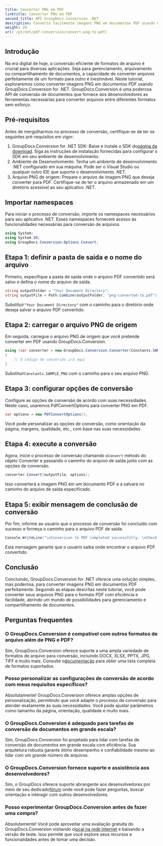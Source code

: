 ```yaml
---
title: Converter PNG em PDF
linktitle: Converter PNG em PDF
second_title: API GroupDocs.Conversion .NET
description: Converta facilmente imagens PNG em documentos PDF usando GroupDocs.Conversion for .NET. Etapas simples para conversão perfeita de formato de arquivo.
weight: 20
url: /pt/net/pdf-conversion/convert-png-to-pdf/
---
```

## Introdução
Na era digital de hoje, a conversão eficiente de formatos de arquivo é crucial para diversas aplicações. Seja para gerenciamento, arquivamento ou compartilhamento de documentos, a capacidade de converter arquivos perfeitamente de um formato para outro é inestimável. Neste tutorial, exploraremos como converter imagens PNG em documentos PDF usando GroupDocs.Conversion for .NET. GroupDocs.Conversion é uma poderosa API de conversão de documentos que fornece aos desenvolvedores as ferramentas necessárias para converter arquivos entre diferentes formatos sem esforço.
## Pré-requisitos
Antes de mergulharmos no processo de conversão, certifique-se de ter os seguintes pré-requisitos em vigor:
1.  GroupDocs.Conversion for .NET SDK: Baixe e instale o SDK do[página de download](https://releases.groupdocs.com/conversion/net/). Siga as instruções de instalação fornecidas para configurar o SDK em seu ambiente de desenvolvimento.
2. Ambiente de Desenvolvimento: Tenha um ambiente de desenvolvimento .NET configurado em sua máquina. Pode ser o Visual Studio ou qualquer outro IDE que suporte o desenvolvimento .NET.
3. Arquivo PNG de origem: Prepare o arquivo de imagem PNG que deseja converter para PDF. Certifique-se de ter o arquivo armazenado em um diretório acessível ao seu aplicativo .NET.

## Importar namespaces
Para iniciar o processo de conversão, importe os namespaces necessários para seu aplicativo .NET. Esses namespaces fornecem acesso às funcionalidades necessárias para conversão de arquivos.
```csharp
using System;
using System.IO;
using GroupDocs.Conversion.Options.Convert;
```

## Etapa 1: definir a pasta de saída e o nome do arquivo
Primeiro, especifique a pasta de saída onde o arquivo PDF convertido será salvo e defina o nome do arquivo de saída.
```csharp
string outputFolder = "Your Document Directory";
string outputFile = Path.Combine(outputFolder, "png-converted-to.pdf");
```
 Substituir`"Your Document Directory"` com o caminho para o diretório onde deseja salvar o arquivo PDF convertido.
## Etapa 2: carregar o arquivo PNG de origem
Em seguida, carregue o arquivo PNG de origem que você pretende converter em PDF usando GroupDocs.Conversion.
```csharp
using (var converter = new GroupDocs.Conversion.Converter(Constants.SAMPLE_PNG))
{
    // O código de conversão irá aqui
}
```
 Substituir`Constants.SAMPLE_PNG` com o caminho para o seu arquivo PNG.
## Etapa 3: configurar opções de conversão
Configure as opções de conversão de acordo com suas necessidades. Neste caso, usaremos PdfConvertOptions para converter PNG em PDF.
```csharp
var options = new PdfConvertOptions();
```
Você pode personalizar as opções de conversão, como orientação da página, margens, qualidade, etc., com base nas suas necessidades.
## Etapa 4: execute a conversão
 Agora, inicie o processo de conversão chamando o`Convert` método do objeto Converter e passando o caminho do arquivo de saída junto com as opções de conversão.
```csharp
converter.Convert(outputFile, options);
```
Isso converterá a imagem PNG em um documento PDF e a salvará no caminho do arquivo de saída especificado.
## Etapa 5: exibir mensagem de conclusão de conversão
Por fim, informe ao usuário que o processo de conversão foi concluído com sucesso e forneça o caminho para o arquivo PDF de saída.
```csharp
Console.WriteLine("\nConversion to PDF completed successfully. \nCheck output in {0}", outputFolder);
```
Esta mensagem garante que o usuário saiba onde encontrar o arquivo PDF convertido.

## Conclusão
Concluindo, GroupDocs.Conversion for .NET oferece uma solução simples, mas poderosa, para converter imagens PNG em documentos PDF perfeitamente. Seguindo as etapas descritas neste tutorial, você pode converter seus arquivos PNG para o formato PDF com eficiência e facilidade, abrindo um mundo de possibilidades para gerenciamento e compartilhamento de documentos.
## Perguntas frequentes
### O GroupDocs.Conversion é compatível com outros formatos de arquivo além de PNG e PDF?
 Sim, GroupDocs.Conversion oferece suporte a uma ampla variedade de formatos de arquivo para conversão, incluindo DOCX, XLSX, PPTX, JPG, TIFF e muito mais. Consulte o[documentação](https://tutorials.groupdocs.com/conversion/net/) para obter uma lista completa de formatos suportados.
### Posso personalizar as configurações de conversão de acordo com meus requisitos específicos?
Absolutamente! GroupDocs.Conversion oferece amplas opções de personalização, permitindo que você adapte o processo de conversão para atender exatamente às suas necessidades. Você pode ajustar parâmetros como tamanho da página, orientação, qualidade e muito mais.
### O GroupDocs.Conversion é adequado para tarefas de conversão de documentos em grande escala?
Sim, GroupDocs.Conversion foi projetado para lidar com tarefas de conversão de documentos em grande escala com eficiência. Sua arquitetura robusta garante ótimo desempenho e confiabilidade mesmo ao lidar com um grande número de arquivos.
### O GroupDocs.Conversion fornece suporte e assistência aos desenvolvedores?
 Sim, o GroupDocs oferece suporte abrangente aos desenvolvedores por meio de seu dedicado[fórum](https://forum.groupdocs.com/c/conversion/11) onde você pode fazer perguntas, buscar orientação e interagir com outros desenvolvedores.
### Posso experimentar GroupDocs.Conversion antes de fazer uma compra?
 Absolutamente! Você pode aproveitar uma avaliação gratuita do GroupDocs.Conversion visitando o[local na rede Internet](https://releases.groupdocs.com/) e baixando a versão de teste. Isso permite que você explore seus recursos e funcionalidades antes de tomar uma decisão.